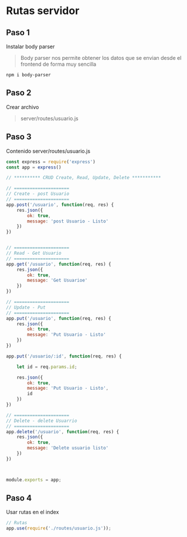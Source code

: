 # Rutas servidor

## Paso 1

Instalar body parser

> Body parser nos permite obtener los datos que se envian desde el frontend de forma muy sencilla

    npm i body-parser

## Paso 2

Crear archivo 

> server/routes/usuario.js

## Paso 3

Contenido server/routes/usuario.js

```JAVASCRIPT
const express = require('express')
const app = express()

// ********** CRUD Create, Read, Update, Delete ***********

// =====================
// Create - post Usuario
// =====================
app.post('/usuario', function(req, res) {
    res.json({
        ok: true,
        message: 'post Usuario - Listo'
    })
})


// =====================
// Read - Get Usuario
// =====================
app.get('/usuario', function(req, res) {
    res.json({
        ok: true,
        message: 'Get Usuarioe'
    })
})

// =====================
// Update - Put 
// =====================
app.put('/usuario', function(req, res) {
    res.json({
        ok: true,
        message: 'Put Usuario - Listo'
    })
})

app.put('/usuario/:id', function(req, res) {

    let id = req.params.id;

    res.json({
        ok: true,
        message: 'Put Usuario - Listo',
        id
    })
})

// =====================
// Delete - delete Usuarrio
// =====================
app.delete('/usuario', function(req, res) {
    res.json({
        ok: true,
        message: 'Delete usuario listo'
    })
})



module.exports = app;
```

## Paso 4

Usar rutas en el index

```JAVASCRIPT
// Rutas
app.use(require('./routes/usuario.js'));
```